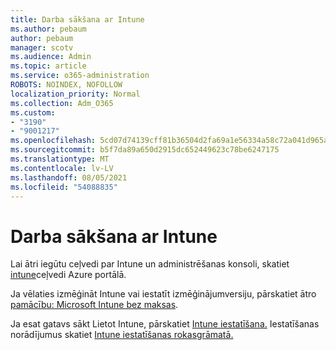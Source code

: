 ```yaml
---
title: Darba sākšana ar Intune
ms.author: pebaum
author: pebaum
manager: scotv
ms.audience: Admin
ms.topic: article
ms.service: o365-administration
ROBOTS: NOINDEX, NOFOLLOW
localization_priority: Normal
ms.collection: Adm_O365
ms.custom:
- "3190"
- "9001217"
ms.openlocfilehash: 5cd07d74139cff81b36504d2fa69a1e56334a58c72a041d965a1d80c55ee3d7e
ms.sourcegitcommit: b5f7da89a650d2915dc652449623c78be6247175
ms.translationtype: MT
ms.contentlocale: lv-LV
ms.lasthandoff: 08/05/2021
ms.locfileid: "54088835"
---
```

# <a name="getting-started-with-intune"></a>Darba sākšana ar Intune

Lai ātri iegūtu ceļvedi par Intune un administrēšanas konsoli, skatiet [intune](https://docs.microsoft.com/mem/intune/fundamentals/tutorial-walkthrough-endpoint-manager)ceļvedi Azure portālā.

Ja vēlaties izmēģināt Intune vai iestatīt izmēģinājumversiju, pārskatiet ātro [pamācību: Microsoft Intune bez maksas](https://docs.microsoft.com/intune/fundamentals/free-trial-sign-up).

Ja esat gatavs sākt Lietot Intune, pārskatiet [Intune iestatīšana.](https://docs.microsoft.com/mem/intune/fundamentals/setup-steps) Iestatīšanas norādījumus skatiet [Intune iestatīšanas rokasgrāmatā.](https://admin.microsoft.com/AdminPortal/Home?ref=/modernonboarding/intunesetupguide)